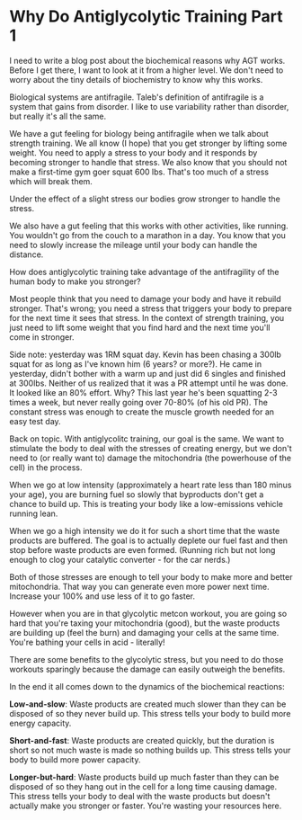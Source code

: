 # Why Do Antiglycolytic Training Part 1

I need to write a blog post about the biochemical reasons why AGT works. Before I get there, I want to look at it from a higher level. We don't need to worry about the tiny details of biochemistry to know why this works.

Biological systems are antifragile. Taleb's definition of antifragile is a system that gains from disorder. I like to use variability rather than disorder, but really it's all the same.

We have a gut feeling for biology being antifragile when we talk about strength training. We all know (I hope) that you get stronger by lifting some weight. You need to apply a stress to your body and it responds by becoming stronger to handle that stress. We also know that you should not make a first-time gym goer squat 600 lbs. That's too much of a stress which will break them.

Under the effect of a slight stress our bodies grow stronger to handle the stress.

We also have a gut feeling that this works with other activities, like running. You wouldn't go from the couch to a marathon in a day. You know that you need to slowly increase the mileage until your body can handle the distance.

How does antiglycolytic training take advantage of the antifragility of the human body to make you stronger?

Most people think that you need to damage your body and have it rebuild stronger. That's wrong; you need a stress that triggers your body to prepare for the next time it sees that stress. In the context of strength training, you just need to lift some weight that you find hard and the next time you'll come in stronger.

Side note: yesterday was 1RM squat day. Kevin has been chasing a 300lb squat for as long as I've known him (6 years? or more?). He came in yesterday, didn't bother with a warm up and just did 6 singles and finished at 300lbs. Neither of us realized that it was a PR attempt until he was done. It looked like an 80% effort. Why? This last year he's been squatting 2-3 times a week, but never really going over 70-80% (of his old PR). The constant stress was enough to create the muscle growth needed for an easy test day.

Back on topic. With antiglycolitc training, our goal is the same. We want to stimulate the body to deal with the stresses of creating energy, but we don't need to (or really want to) damage the mitochondria (the powerhouse of the cell) in the process.

When we go at low intensity (approximately a heart rate less than 180 minus your age), you are burning fuel so slowly that byproducts don't get a chance to build up. This is treating your body like a low-emissions vehicle running lean.

When we go a high intensity we do it for such a short time that the waste products are buffered. The goal is to actually deplete our fuel fast and then stop before waste products are even formed. (Running rich but not long enough to clog your catalytic converter - for the car nerds.)

Both of those stresses are enough to tell your body to make more and better mitochondria. That way you can generate even more power next time. Increase your 100% and use less of it to go faster.

However when you are in that glycolytic metcon workout, you are going so hard that you're taxing your mitochondria (good), but the waste products are building up (feel the burn) and damaging your cells at the same time. You're bathing your cells in acid - literally!

There are some benefits to the glycolytic stress, but you need to do those workouts sparingly because the damage can easily outweigh the benefits.

In the end it all comes down to the dynamics of the biochemical reactions:

**Low-and-slow**: Waste products are created much slower than they can be disposed of so they never build up. This stress tells your body to build more energy capacity.

**Short-and-fast**: Waste products are created quickly, but the duration is short so not much waste is made so nothing builds up. This stress tells your body to build more power capacity.

**Longer-but-hard**: Waste products build up much faster than they can be disposed of so they hang out in the cell for a long time causing damage. This stress tells your body to deal with the waste products but doesn't actually make you stronger or faster. You're wasting your resources here.